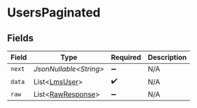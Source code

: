 # UsersPaginated


## Fields

| Field                                                        | Type                                                         | Required                                                     | Description                                                  |
| ------------------------------------------------------------ | ------------------------------------------------------------ | ------------------------------------------------------------ | ------------------------------------------------------------ |
| `next`                                                       | *JsonNullable\<String>*                                      | :heavy_minus_sign:                                           | N/A                                                          |
| `data`                                                       | List\<[LmsUser](../../models/components/LmsUser.md)>         | :heavy_check_mark:                                           | N/A                                                          |
| `raw`                                                        | List\<[RawResponse](../../models/components/RawResponse.md)> | :heavy_minus_sign:                                           | N/A                                                          |